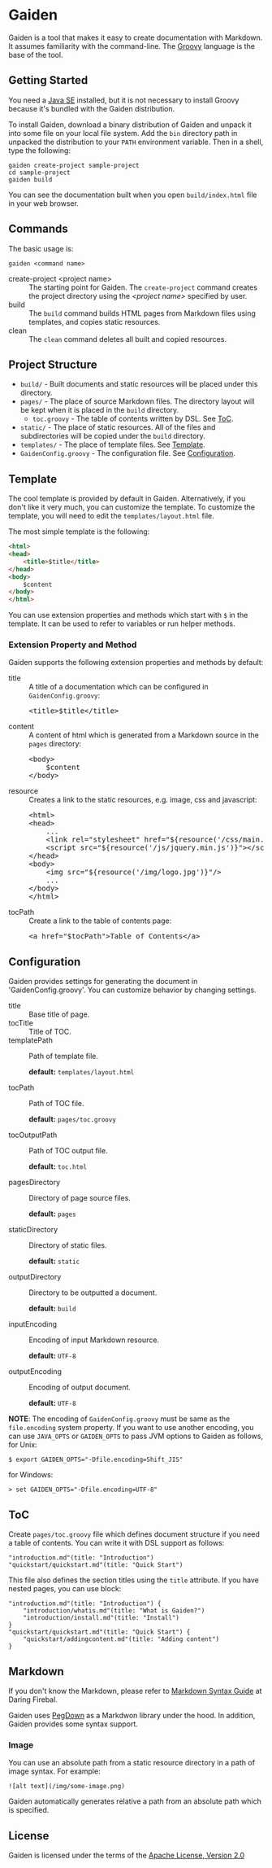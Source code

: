 # Gaiden

Gaiden is a tool that makes it easy to create documentation with Markdown.
It assumes familiarity with the command-line.
The [Groovy](http://groovy.codehaus.org/ "Groovy - Home") language is the base of the tool.


## Getting Started

You need a [Java SE](http://www.oracle.com/technetwork/java/javase/downloads/index.html "Java SE Downloads") installed, but it is not necessary to install Groovy because it's bundled with the Gaiden distribution.

To install Gaiden, download a binary distribution of Gaiden and unpack it into some file on your local file system.
Add the `bin` directory path in unpacked the distribution to your `PATH` environment variable.
Then in a shell, type the following:

```
gaiden create-project sample-project
cd sample-project
gaiden build
```

You can see the documentation built when you open `build/index.html` file in your web browser.


## Commands

The basic usage is:

```
gaiden <command name>
```

<dl>
  <dt>create-project &lt;project name&gt;</dt>
  <dd>
    The starting point for Gaiden.
    The <code>create-project</code> command creates the project directory using the <em>&lt;project name&gt;</em> specified by user.
  </dd>

  <dt>build</dt>
  <dd>The <code>build</code> command builds HTML pages from Markdown files using templates, and copies static resources.</dd>

  <dt>clean</dt>
  <dd>The <code>clean</code> command deletes all built and copied resources.</dd>
</dl>

## Project Structure

* `build/` - Built documents and static resources will be placed under this directory.
* `pages/` - The place of source Markdown files. The directory layout will be kept when it is placed in the `build` directory.
    * `toc.groovy` - The table of contents written by DSL. See [ToC](#toc).
* `static/` - The place of static resources. All of the files and subdirectories will be copied under the `build` directory.
* `templates/` - The place of template files. See [Template](#template).
* `GaidenConfig.groovy` - The configuration file. See [Configuration](#configuration).


## Template

The cool template is provided by default in Gaiden.
Alternatively, if you don't like it very much, you can customize the template.
To customize the template, you will need to edit the `templates/layout.html` file.

The most simple template is the following:

```html
<html>
<head>
    <title>$title</title>
</head>
<body>
    $content
</body>
</html>
```

You can use  extension properties and methods which start with `$` in the template.
It can be used to refer to variables or run helper methods.


### Extension Property and Method

Gaiden supports the following extension properties and methods by default:

<dl>
  <dt>title</dt>
  <dd>
    A title of a documentation which can be configured in <code>GaidenConfig.groovy</code>:
    <pre>
&lt;title&gt;$title&lt;/title&gt;
</pre>
  </dd>

  <dt>content</dt>
  <dd>
    A content of html which is generated from a Markdown source in the <code>pages</code> directory:
  <pre>
&lt;body&gt;
    $content
&lt;/body&gt;
</pre>
  </dd>

  <dt>resource</dt>
  <dd>
    Creates a link to the static resources, e.g. image, css and javascript:
    <pre>
&lt;html&gt;
&lt;head&gt;
    ...
    &lt;link rel="stylesheet" href="${resource('/css/main.css')}"&gt;
    &lt;script src="${resource('/js/jquery.min.js')}"&gt;&lt;/script&gt;
&lt;/head&gt;
&lt;body&gt;
    &lt;img src="${resource('/img/logo.jpg')}"/&gt;
    ...
&lt;/body&gt;
&lt;/html&gt;
</pre>
  </dd>

  <dt>tocPath</dt>
  <dd>
    Create a link to the table of contents page:
    <pre>
&lt;a href="$tocPath"&gt;Table of Contents&lt;/a&gt;
</pre>
  </dd>
</dl>


## Configuration

Gaiden provides settings for generating the document in 'GaidenConfig.groovy'.
You can customize behavior by changing settings.

<dl>
  <dt>title</dt>
  <dd>Base title of page.</dd>

  <dt>tocTitle</dt>
  <dd>Title of TOC.</dd>

  <dt>templatePath</dt>
  <dd>
    <p>Path of template file.</p>
    <p><strong>default:</strong> <code>templates/layout.html</code></p>
  </dd>

  <dt>tocPath</dt>
  <dd>
    <p>Path of TOC file.</p>
    <p><strong>default:</strong> <code>pages/toc.groovy</code>
  </dd>

  <dt>tocOutputPath</dt>
  <dd>
    <p>Path of TOC output file.</p>
    <p><strong>default:</strong> <code>toc.html</code>
  </dd>

  <dt>pagesDirectory</dt>
  <dd>
    <p>Directory of page source files.</p>
    <p><strong>default:</strong> <code>pages</code>
  </dd>

  <dt>staticDirectory</dt>
  <dd>
    <p>Directory of static files.</p>
    <p><strong>default:</strong> <code>static</code>
  </dd>

  <dt>outputDirectory</dt>
  <dd>
    <p>Directory to be outputted a document.</p>
    <p><strong>default:</strong> <code>build</code>
  </dd>

  <dt>inputEncoding</dt>
  <dd>
    <p>Encoding of input Markdown resource.</p>
    <p><strong>default:</strong> <code>UTF-8</code>
  </dd>

  <dt>outputEncoding</dt>
  <dd>
    <p>Encoding of output document.</p>
    <p><strong>default:</strong> <code>UTF-8</code>
  </dd>
</dl>

**NOTE**: The encoding of `GaidenConfig.groovy` must be same as the `file.encoding` system property.
If you want to use another encoding, you can use `JAVA_OPTS` or `GAIDEN_OPTS` to pass JVM options to Gaiden as follows, for Unix:

```
$ export GAIDEN_OPTS="-Dfile.encoding=Shift_JIS"
```

for Windows:

```
> set GAIDEN_OPTS="-Dfile.encoding=UTF-8"
```


## ToC

Create `pages/toc.groovy` file which defines document structure if you need a table of contents.
You can write it with DSL support as follows:

```
"introduction.md"(title: "Introduction")
"quickstart/quickstart.md"(title: "Quick Start")
```

This file also defines the section titles using the `title` attribute.
If you have nested pages, you can use block:

```
"introduction.md"(title: "Introduction") {
    "introduction/whatis.md"(title: "What is Gaiden?")
    "introduction/install.md"(title: "Install")
}
"quickstart/quickstart.md"(title: "Quick Start") {
    "quickstart/addingcontent.md"(title: "Adding content")
}
```


## Markdown

If you don't know the Markdown, please refer to [Markdown Syntax Guide](http://daringfireball.net/projects/markdown/syntax) at Daring Firebal.

Gaiden uses [PegDown](https://github.com/sirthias/pegdown) as a Markdwon library under the hood.
In addition, Gaiden provides some syntax support.


### Image

You can use an absolute path from a static resource directory in a path of image syntax.
For example:

```
![alt text](/img/some-image.png)
```

Gaiden automatically generates relative a path from an absolute path which is specified.


## License

Gaiden is licensed under the terms of the [Apache License, Version 2.0](http://www.apache.org/licenses/LICENSE-2.0.html "Apache License, Version 2.0")
